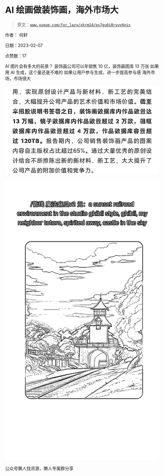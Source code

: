 # AI 绘画做装饰画，海外市场大

> 原文：[`www.yuque.com/for_lazy/xkrm14/ps7gu0i0rvuy6gis`](https://www.yuque.com/for_lazy/xkrm14/ps7gu0i0rvuy6gis)

作者： 何轩

日期：2023-02-07

点赞数：17

AI 图片会有多大的前景？ 装饰画公司可以年销售 10 亿，装饰画图库 13 万张 如果用 AI 生成，这个量还是不难的 如果让用户参与生成，进一步提高参与感 海外市场，市场很大

![](img/7dec57cf09eef2b319dcbd095c9b660f.png)  

![](img/c886d2464e264ee7b3b15cc935382764.png)  

公众号懒人找资源，懒人专属群分享

